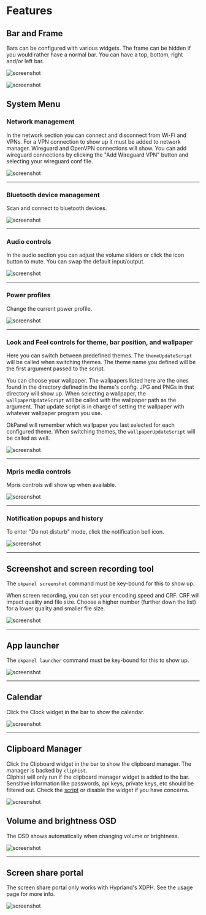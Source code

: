 # Features

## Bar and Frame

Bars can be configured with various widgets.  The frame can be hidden if you would rather have a normal bar.  You can have a top, bottom, right and/or left bar.

![screenshot](https://raw.githubusercontent.com/JohnOberhauser/OkPanelScreenshots/refs/heads/main/examples/simple_frame.png)

![screenshot](https://raw.githubusercontent.com/JohnOberhauser/OkPanelScreenshots/refs/heads/main/examples/simple_bar.png)


## System Menu

### Network management

In the network section you can connect and disconnect from Wi-Fi and VPNs.  For a VPN connection to show up
it must be added to network manager.  Wireguard and OpenVPN connections will show.  You can add wireguard
connections by clicking the "Add Wireguard VPN" button and selecting your wireguard conf file.

![screenshot](https://raw.githubusercontent.com/JohnOberhauser/OkPanelScreenshots/refs/heads/main/network.png)

---

### Bluetooth device management

Scan and connect to bluetooth devices.

![screenshot](https://raw.githubusercontent.com/JohnOberhauser/OkPanelScreenshots/refs/heads/main/bluetooth.png)

---

### Audio controls

In the audio section you can adjust the volume sliders or click the icon button to mute.
You can swap the default input/output.

![screenshot](https://raw.githubusercontent.com/JohnOberhauser/OkPanelScreenshots/refs/heads/main/audio.png)

---

### Power profiles

Change the current power profile.

![screenshot](https://raw.githubusercontent.com/JohnOberhauser/OkPanelScreenshots/refs/heads/main/power_saver.png)

---

### Look and Feel controls for theme, bar position, and wallpaper

Here you can switch between predefined themes.  The `themeUpdateScript` will be called
when switching themes.  The theme name you defined will be the first argument passed to the script.

You can choose your wallpaper.  The wallpapers listed here are the ones found in the
directory defined in the theme's config.  JPG and PNGs in that directory will show up.
When selecting a wallpaper, the `wallpaperUpdateScript` will be called with the wallpaper
path as the argument.  That update script is in charge of setting the wallpaper with whatever
wallpaper program you use.

OkPanel will remember which wallpaper you last selected for each configured theme.  When
switching themes, the `wallpaperUpdateScript` will be called as well.

![screenshot](https://raw.githubusercontent.com/JohnOberhauser/OkPanelScreenshots/refs/heads/main/look_and_feel.png)

---

### Mpris media controls

Mpris controls will show up when available.

![screenshot](https://raw.githubusercontent.com/JohnOberhauser/OkPanelScreenshots/refs/heads/main/menu.png)

---

### Notification popups and history

To enter "Do not disturb" mode, click the notification bell icon.

![screenshot](https://raw.githubusercontent.com/JohnOberhauser/OkPanelScreenshots/refs/heads/main/notifications.png)

---

## Screenshot and screen recording tool

The `okpanel screenshot` command must be key-bound for this to show up.

When screen recording, you can set your encoding speed and CRF.  CRF will impact
quality and file size.  Choose a higher number (further down the list) for a lower
quality and smaller file size.

![screenshot](https://raw.githubusercontent.com/JohnOberhauser/OkPanelScreenshots/refs/heads/main/screenshot.png)

---

## App launcher

The `okpanel launcher` command must be key-bound for this to show up.

![screenshot](https://raw.githubusercontent.com/JohnOberhauser/OkPanelScreenshots/refs/heads/main/app_launcher.png)

---

## Calendar

Click the Clock widget in the bar to show the calendar.

![screenshot](https://raw.githubusercontent.com/JohnOberhauser/OkPanelScreenshots/refs/heads/main/calendar.png)

---

## Clipboard Manager

Click the Clipboard widget in the bar to show the clipboard manager.  The manager is backed by `cliphist`.  
Cliphist will only run if the clipboard manager widget is added to the bar.  Sensitive information like
passwords, api keys, private keys, etc should be filtered out.  Check the [script](https://github.com/JohnOberhauser/OkPanel/blob/main/ags/shellScripts/cliphistStore.sh)
or disable the widget if you have concerns.

![screenshot](https://raw.githubusercontent.com/JohnOberhauser/OkPanelScreenshots/refs/heads/main/clipboard.png)

## Volume and brightness OSD

The OSD shows automatically when changing volume or brightness.

![screenshot](https://raw.githubusercontent.com/JohnOberhauser/OkPanelScreenshots/refs/heads/main/osd.png)

---

## Screen share portal

The screen share portal only works with Hyprland's XDPH.  See the usage page for more info.

![screenshot](https://raw.githubusercontent.com/JohnOberhauser/OkPanelScreenshots/refs/heads/main/screenshare.png)
